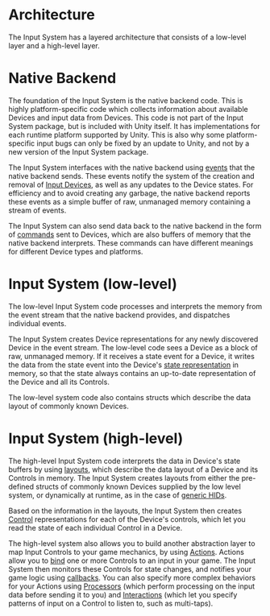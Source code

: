 # Architecture

The Input System has a layered architecture that consists of a low-level layer and a high-level layer.

# Native Backend

The foundation of the Input System is the native backend code. This is highly platform-specific code which collects information about available Devices and input data from Devices. This code is not part of the Input System package, but is included with Unity itself. It has implementations for each runtime platform supported by Unity. This is also why some platform-specific input bugs can only be fixed by an update to Unity, and not by a new version of the Input System package.

The Input System interfaces with the native backend using [events](Events.md) that the native backend sends. These events notify the system of the creation and removal of [Input Devices](Devices.md), as well as any updates to the Device states. For efficiency and to avoid creating any garbage, the native backend reports these events as a simple buffer of raw, unmanaged memory containing a stream of events.

The Input System can also send data back to the native backend in the form of [commands](Devices.md#device-commands) sent to Devices, which are also buffers of memory  that the native backend interprets. These commands can have different meanings for different Device types and platforms.

# Input System (low-level)

The low-level Input System code processes and interprets the memory from the event stream that the native backend provides, and dispatches individual events.

The Input System creates Device representations for any newly discovered Device in the event stream. The low-level code sees a Device as a block of raw, unmanaged memory. If it receives a state event for a Device, it writes the data from the state event into the Device's [state representation](Controls.md#control-state) in memory, so that the state always contains an up-to-date representation of the Device and all its Controls.

The low-level system code also contains structs which describe the data layout of commonly known Devices.

# Input System (high-level)

The high-level Input System code interprets the data in Device's state buffers by using [layouts](Layouts.md), which describe the data layout of a Device and its Controls in memory. The Input System creates layouts from either the pre-defined structs of commonly known Devices supplied by the low level system, or dynamically at runtime, as in the case of [generic HIDs](HID.md#auto-generated-layouts).

Based on the information in the layouts, the Input System then creates [Control](Controls.md) representations for each of the Device's controls, which let you read the state of each individual Control in a Device.

The high-level system also allows you to build another abstraction layer to map Input Controls to your game mechanics, by using [Actions](Actions.md). Actions allow you to [bind](ActionBindings.md) one or more Controls to an input in your game. The Input System  then monitors these Controls for state changes, and notifies your game logic using [callbacks](Actions.md#responding-to-actions). You can also specify more complex behaviors for your Actions using [Processors](Processors.md) (which perform processing on the input data before sending it to you) and [Interactions](Interactions.md) (which let you specify patterns of input on a Control to listen to, such as multi-taps).
